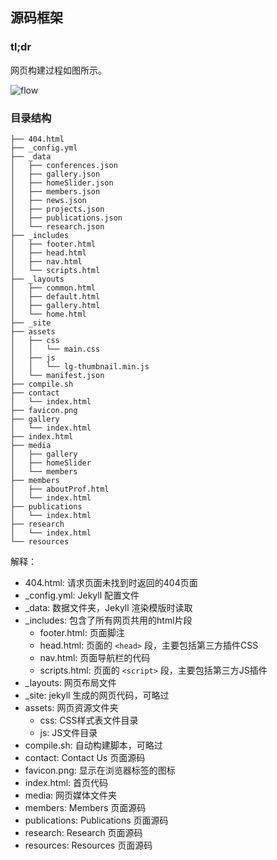 ## 源码框架

### tl;dr

网页构建过程如图所示。

![flow](http://wx1.sinaimg.cn/large/9bdff7acly1fdk3t8yws0j20je0b6jsx.jpg)

### 目录结构

```
├── 404.html
├── _config.yml
├── _data
│   ├── conferences.json
│   ├── gallery.json
│   ├── homeSlider.json
│   ├── members.json
│   ├── news.json
│   ├── projects.json
│   ├── publications.json
│   └── research.json
├── _includes
│   ├── footer.html
│   ├── head.html
│   ├── nav.html
│   └── scripts.html
├── _layouts
│   ├── common.html
│   ├── default.html
│   ├── gallery.html
│   └── home.html
├── _site
├── assets
│   ├── css
│   │   └── main.css
│   ├── js
│   │   └── lg-thumbnail.min.js
│   └── manifest.json
├── compile.sh
├── contact
│   └── index.html
├── favicon.png
├── gallery
│   └── index.html
├── index.html
├── media
│   ├── gallery
│   ├── homeSlider
│   └── members
├── members
│   ├── aboutProf.html
│   └── index.html
├── publications
│   └── index.html
├── research
│   └── index.html
└── resources
```

解释：

- 404.html: 请求页面未找到时返回的404页面
- _config.yml: Jekyll 配置文件
- _data: 数据文件夹，Jekyll 渲染模版时读取
- _includes: 包含了所有网页共用的html片段
    - footer.html: 页面脚注
    - head.html: 页面的 `<head>` 段，主要包括第三方插件CSS
    - nav.html: 页面导航栏的代码
    - scripts.html: 页面的 `<script>` 段，主要包括第三方JS插件
- _layouts: 网页布局文件
- _site: jekyll 生成的网页代码，可略过
- assets: 网页资源文件夹
    - css: CSS样式表文件目录
    - js: JS文件目录
- compile.sh: 自动构建脚本，可略过
- contact: Contact Us 页面源码
- favicon.png: 显示在浏览器标签的图标
- index.html: 首页代码
- media: 网页媒体文件夹
- members: Members 页面源码
- publications: Publications 页面源码
- research: Research 页面源码
- resources: Resources 页面源码
